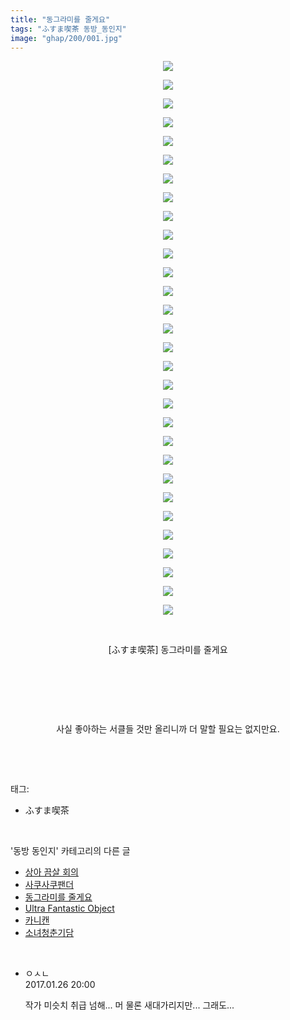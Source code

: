 ```yaml
---
title: "동그라미를 줄게요"
tags: "ふすま喫茶 동방_동인지"
image: "ghap/200/001.jpg"
---
```

<div class="article">
<p style="text-align: center; clear: none; float: none;"><img src="{{ site.nasurl }}/ghap/200/001.jpg"/></p>
<p style="text-align: center; clear: none; float: none;"><img src="{{ site.nasurl }}/ghap/200/002.jpg"/></p>
<p style="text-align: center; clear: none; float: none;"><img src="{{ site.nasurl }}/ghap/200/003.jpg"/></p>
<p style="text-align: center; clear: none; float: none;"><img src="{{ site.nasurl }}/ghap/200/004.jpg"/></p>
<p style="text-align: center; clear: none; float: none;"><img src="{{ site.nasurl }}/ghap/200/005.jpg"/></p>
<p style="text-align: center; clear: none; float: none;"><img src="{{ site.nasurl }}/ghap/200/006.jpg"/></p>
<p style="text-align: center; clear: none; float: none;"><img src="{{ site.nasurl }}/ghap/200/007.jpg"/></p>
<p style="text-align: center; clear: none; float: none;"><img src="{{ site.nasurl }}/ghap/200/008.jpg"/></p>
<p style="text-align: center; clear: none; float: none;"><img src="{{ site.nasurl }}/ghap/200/009.jpg"/></p>
<p style="text-align: center; clear: none; float: none;"><img src="{{ site.nasurl }}/ghap/200/010.jpg"/></p>
<p style="text-align: center; clear: none; float: none;"><img src="{{ site.nasurl }}/ghap/200/011.jpg"/></p>
<p style="text-align: center; clear: none; float: none;"><img src="{{ site.nasurl }}/ghap/200/012.jpg"/></p>
<p style="text-align: center; clear: none; float: none;"><img src="{{ site.nasurl }}/ghap/200/013.jpg"/></p>
<p style="text-align: center; clear: none; float: none;"><img src="{{ site.nasurl }}/ghap/200/014.jpg"/></p>
<p style="text-align: center; clear: none; float: none;"><img src="{{ site.nasurl }}/ghap/200/015.jpg"/></p>
<p style="text-align: center; clear: none; float: none;"><img src="{{ site.nasurl }}/ghap/200/016.jpg"/></p>
<p style="text-align: center; clear: none; float: none;"><img src="{{ site.nasurl }}/ghap/200/017.jpg"/></p>
<p style="text-align: center; clear: none; float: none;"><img src="{{ site.nasurl }}/ghap/200/018.jpg"/></p>
<p style="text-align: center; clear: none; float: none;"><img src="{{ site.nasurl }}/ghap/200/019.jpg"/></p>
<p style="text-align: center; clear: none; float: none;"><img src="{{ site.nasurl }}/ghap/200/020.jpg"/></p>
<p style="text-align: center; clear: none; float: none;"><img src="{{ site.nasurl }}/ghap/200/021.jpg"/></p>
<p style="text-align: center; clear: none; float: none;"><img src="{{ site.nasurl }}/ghap/200/022.jpg"/></p>
<p style="text-align: center; clear: none; float: none;"><img src="{{ site.nasurl }}/ghap/200/023.jpg"/></p>
<p style="text-align: center; clear: none; float: none;"><img src="{{ site.nasurl }}/ghap/200/024.jpg"/></p>
<p style="text-align: center; clear: none; float: none;"><img src="{{ site.nasurl }}/ghap/200/025.jpg"/></p>
<p style="text-align: center; clear: none; float: none;"><img src="{{ site.nasurl }}/ghap/200/026.jpg"/></p>
<p style="text-align: center; clear: none; float: none;"><img src="{{ site.nasurl }}/ghap/200/027.jpg"/></p>
<p style="text-align: center; clear: none; float: none;"><img src="{{ site.nasurl }}/ghap/200/028.jpg"/></p>
<p style="text-align: center; clear: none; float: none;"><img src="{{ site.nasurl }}/ghap/200/029.jpg"/></p>
<p style="text-align: center; clear: none; float: none;"><img src="{{ site.nasurl }}/ghap/200/030.jpg"/></p>
<p style="text-align: center; clear: none; float: none;"><br/></p>
<p style="text-align: center; clear: none; float: none;">[ふすま喫茶] 동그라미를 줄게요</p>
<p style="text-align: center; clear: none; float: none;"><br/></p>
<p style="text-align: center; clear: none; float: none;"><br/></p>
<p style="text-align: center; clear: none; float: none;"><br/></p>
<p style="text-align: center; clear: none; float: none;">사실 좋아하는 서클들 것만 올리니까 더 말할 필요는 없지만요.</p>
<p><br/></p>
</div><br/>
<div class="tagTrail">
<p>태그: </p>
<ul>
<li>ふすま喫茶</li>
</ul>
</div><br/>
<div class="another">
<p>'동방 동인지' 카테고리의 다른 글</p>
<ul>
<li><a href="/2016-06-19-ghap_202">상아 끔살 회의</a></li>
<li><a href="/2016-06-19-ghap_201">사쿠사쿠팬더</a></li>
<li><a href="/2016-06-18-ghap_200">동그라미를 줄게요</a></li>
<li><a href="/2016-06-18-ghap_199">Ultra Fantastic Object</a></li>
<li><a href="/2016-06-18-ghap_198">카니캔</a></li>
<li><a href="/2016-06-18-ghap_197">소녀청춘기담</a></li>
</ul>
</div><br/>
<div class="cb_module cb_fluid">
<div class="cb_wrt cb_profile">
<div class="comment">
<ul>
<li class="cb_thumb_off" id="comment14901023">
<div class="cb_comment_area">
<div class="cb_info_area">
<div class="cb_section">
<span class="cb_nick_name">ㅇㅅㄴ</span>
</div>
<div class="cb_section">
<span class="cb_date">2017.01.26 20:00 </span>
</div>
</div>
<div class="cb_dsc_comment">
<p class="cb_dsc">
											작가 미슷치 취급 넘해... 머 물론 새대가리지만... 그래도...
										</p>
</div>
</div></li>
</ul>
</div>
</div><!-- commentList close -->
</div><br/>
